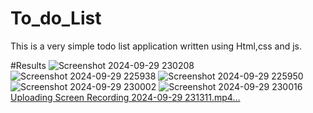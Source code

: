 # To_do_List
This is a very simple todo list application written using 
Html,css and js.


#Results
![Screenshot 2024-09-29 230208](https://github.com/user-attachments/assets/0b5753e5-2b57-4fdf-aad2-2893f9ec8547)
![Screenshot 2024-09-29 225938](https://github.com/user-attachments/assets/692c20b6-5012-46f2-aacc-5f6c3a83f644)
![Screenshot 2024-09-29 225950](https://github.com/user-attachments/assets/feadafe2-dedf-4ffd-81fa-9bda93081037)
![Screenshot 2024-09-29 230002](https://github.com/user-attachments/assets/662a3762-7efd-426d-9921-50ee4232438f)
![Screenshot 2024-09-29 230016](https://github.com/user-attachments/assets/badb8132-2dd8-4455-8bcf-707231603991)
[Uploading Screen Recording 2024-09-29 231311.mp4…](https://github.com/user-attachments/assets/e28195af-6ae4-4486-b97e-c1548eeeac86)
